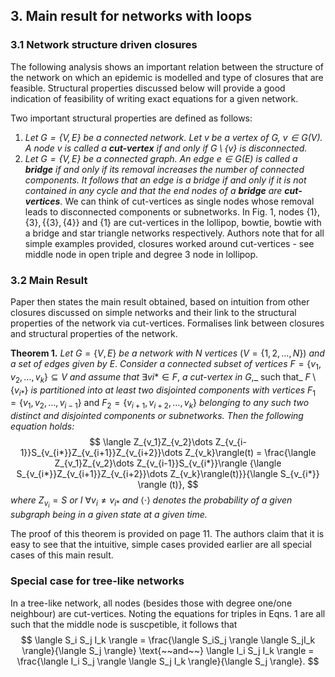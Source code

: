 ## 3. Main result for networks with loops
### 3.1 Network structure driven closures

The following analysis shows an important relation between the structure of the network on which an epidemic is modelled and type of closures that are feasible. Structural properties discussed below will provide a good indication of feasibility of writing exact equations for a given network.

Two important structural properties are defined as follows:
1. _Let $G=\{V,E\}$ be a connected network. Let $v$ be a vertex of $G$, $v\in G(V)$. A node $v$ is called a **cut-vertex** if and only if $G\setminus\{v\}$ is disconnected._
2.  _Let $G=\{V,E\}$ be a connected graph. An edge $e\in G(E)$ is called a **bridge** if and only if its removal increases the number of connected components. It follows that an edge is a bridge if and only if it is not contained in any cycle and that the end nodes of a **bridge** are **cut-vertices**._
We can think of cut-vertices as single nodes whose removal leads to disconnected components or subnetworks. In Fig. 1, nodes $\{1\}, \{3\}, \{\{3\},\{4\}\} \text{~and~} \{1\}$ are cut-vertices in the lollipop, bowtie, bowtie with a bridge and star triangle networks respectively. Authors note that for all simple examples provided, closures worked around cut-vertices - see middle node in open triple and degree 3 node in lollipop.


### 3.2 Main Result

Paper then states the main result obtained, based on intuition from other closures discussed on simple networks and their link to the structural properties of the network via cut-vertices. Formalises link between closures and structural properties of the network.

**Theorem 1.** _Let_ $G=\{V,E\}$ _be a network with_ $N$ _vertices_ ($V=\{1, 2, \dots, N\}$) _and a set of edges given by_ $E$. _Consider a connected subset of vertices_ $F = \{v_1, v_2, \dots, v_k\}\subseteq V$ _and assume that_ $\exists v{i*} \in F,$ _a cut-vertex in_ $G$,_ such that_ $F\setminus\{v_{i\ast}\}$ _is partitioned into at least two disjointed components with vertices_ $F_1=\{v_1, v_2, \dots, v_{i-1}\}$ and $F_2=\{v_{i+1}, v_{i+2}, \dots, v_k\}$ _belonging to any such two distinct and disjointed components or subnetworks. Then the following equation holds:_
$$
\langle Z_{v_1}Z_{v_2}\dots Z_{v_{i-1}}S_{v_{i*}}Z_{v_{i+1}}Z_{v_{i+2}}\dots Z_{v_k}\rangle(t) = \frac{\langle Z_{v_1}Z_{v_2}\dots Z_{v_{i-1}}S_{v_{i*}}\rangle {\langle S_{v_{i*}}Z_{v_{i+1}}Z_{v_{i+2}}\dots Z_{v_k}\rangle(t)}}{\langle S_{v_{i*}} \rangle (t)},
$$
_where_ $Z_{v_{i}}=S$ _or_ $I~\forall v_i \neq v_{i*}$ _and_ $\langle \cdot \rangle$ _denotes the probability of a given subgraph being in a given state at a given time._

The proof of this theorem is provided on page 11. The authors claim that it is easy to see that the intuitive, simple cases provided earlier are all special cases of this main result.

### Special case for tree-like networks

In a tree-like network, all nodes (besides those with degree one/one neighbour) are cut-vertices. Noting the equations for triples in Eqns. 1 are all such that the middle node is suscpetible, it follows that
$$
\langle S_i S_j I_k \rangle = \frac{\langle S_iS_j \rangle \langle S_jI_k \rangle}{\langle S_j \rangle} \text{~~and~~} \langle I_i S_j I_k \rangle = \frac{\langle I_i S_j \rangle \langle S_j I_k \rangle}{\langle S_j \rangle}.
$$
